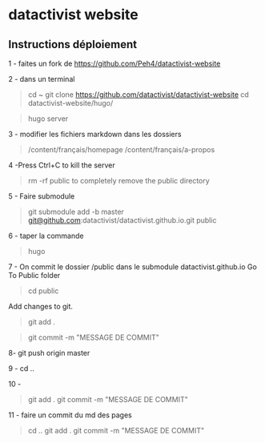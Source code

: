# datactivist website


## Instructions déploiement

1 - faites un fork de https://github.com/Peh4/datactivist-website

2 - dans un terminal
>cd ~
>git clone https://github.com/datactivist/datactivist-website
>cd datactivist-website/hugo/

> hugo server

3 - modifier les fichiers markdown dans les dossiers
> /content/français/homepage
> /content/français/a-propos

4 -Press Ctrl+C to kill the server
> rm -rf public to completely remove the public directory

5 - Faire submodule
>git submodule add -b master git@github.com:datactivist/datactivist.github.io.git public

6 - taper la commande
>hugo

7 - On commit le dossier /public dans le submodule datactivist.github.io
Go To Public folder
> cd public

Add changes to git.
>git add .

>git commit -m "MESSAGE DE COMMIT"

8-
git push origin master

9 - cd ..

10 -
> git add .
> git commit -m "MESSAGE DE COMMIT"

11 - faire un commit du md des pages
> cd ..
> git add .
> git commit -m "MESSAGE DE COMMIT"
